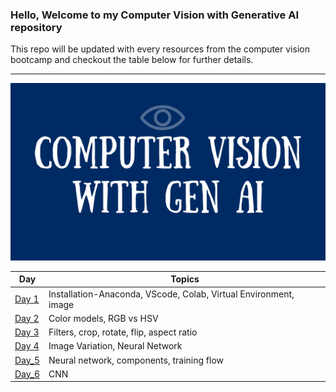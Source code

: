 ### Hello, Welcome to my Computer Vision with Generative AI repository
This repo will be updated with every resources from the computer vision bootcamp and checkout the table below for further details.

---------------------------------------------------------------------

![intro image](https://github.com/Arshapjoy/computer_vision_genai/blob/main/img/Computer%20Vision%20with%20Gen%20AI.png)

| Day | Topics |
|---|---|
|[Day 1](https://github.com/Arshapjoy/computer_vision_genai/tree/main/Day_1)| Installation-Anaconda, VScode, Colab, Virtual Environment, image  |
|[Day 2](https://github.com/Arshapjoy/computer_vision_genai/tree/main/Day_2)| Color models, RGB vs HSV  |
|[Day 3](https://github.com/Arshapjoy/computer_vision_genai/tree/main/Day_3)| Filters, crop, rotate, flip, aspect ratio |
|[Day 4](https://github.com/Arshapjoy/computer_vision_genai/tree/main/Day_4)| Image Variation, Neural Network |
|[Day_5](https://github.com/Arshapjoy/computer_vision_genai/tree/main/Day_5)| Neural network, components, training flow|
|[Day_6](https://github.com/Arshapjoy/computer_vision_genai/tree/main/Day_6)|     CNN    |
